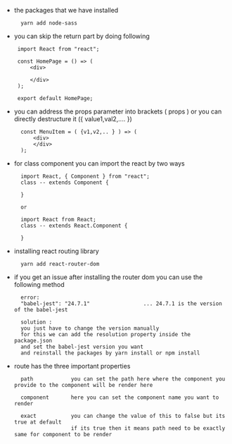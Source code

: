 * the packages that we have installed

        yarn add node-sass


*  you can skip the return part by doing following

        import React from "react";

        const HomePage = () => (    
            <div>
                
            </div>
        );

        export default HomePage;


* you can address the props parameter into brackets ( props ) or you can directly destructure it ({ value1,val2,.... }) 

        const MenuItem = ( {v1,v2,.. } ) => (
            <div>
            </div>
        );


* for class component you can import the react by two ways

        import React, { Component } from "react";
        class -- extends Component {
                
        }

        or 

        import React from React;
        class -- extends React.Component {

        }

* installing react routing library

        yarn add react-router-dom

* if you get an issue after installing the router dom you can use the following method 

        error:
        "babel-jest": "24.7.1"                 ... 24.7.1 is the version of the babel-jest

        solution :
        you just have to change the version manually
        for this we can add the resolution property inside the package.json
        and set the babel-jest version you want 
        and reinstall the packages by yarn install or npm install

* route has the three important properties 

        path            you can set the path here where the component you provide to the component will be render here 
        
        component       here you can set the component name you want to render
        
        exact           you can change the value of this to false but its true at default
                        if its true then it means path need to be exactly same for component to be render 
                        